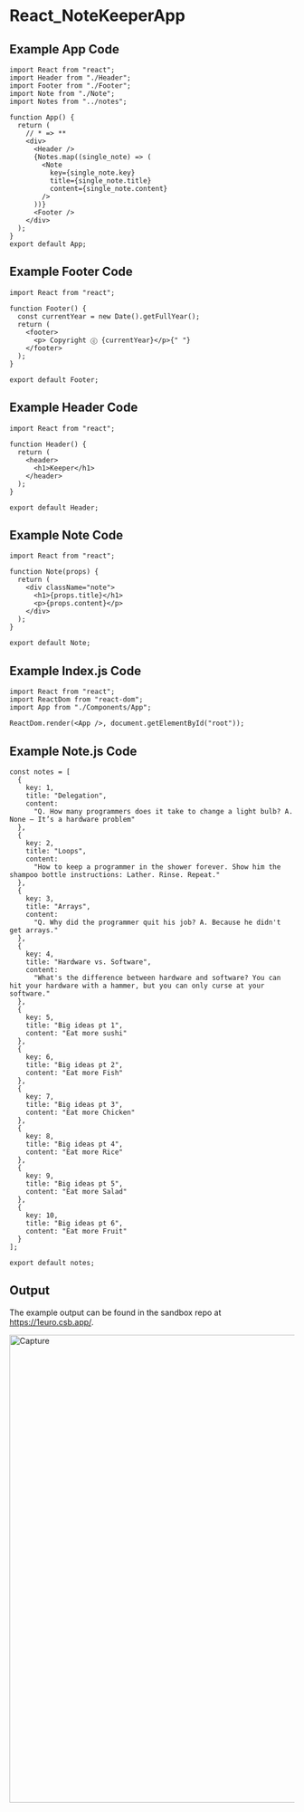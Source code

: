 # React_NoteKeeperApp


## Example  App Code
```
import React from "react";
import Header from "./Header";
import Footer from "./Footer";
import Note from "./Note";
import Notes from "../notes";

function App() {
  return (
    // * => **
    <div>
      <Header />
      {Notes.map((single_note) => (
        <Note
          key={single_note.key}
          title={single_note.title}
          content={single_note.content}
        />
      ))}
      <Footer />
    </div>
  );
}
export default App;
```
## Example Footer Code
```
import React from "react";

function Footer() {
  const currentYear = new Date().getFullYear();
  return (
    <footer>
      <p> Copyright ⓒ {currentYear}</p>{" "}
    </footer>
  );
}

export default Footer;
```

## Example Header Code
```
import React from "react";

function Header() {
  return (
    <header>
      <h1>Keeper</h1>
    </header>
  );
}

export default Header;

```

## Example Note Code
```
import React from "react";

function Note(props) {
  return (
    <div className="note">
      <h1>{props.title}</h1>
      <p>{props.content}</p>
    </div>
  );
}

export default Note;

```

## Example Index.js Code
```
import React from "react";
import ReactDom from "react-dom";
import App from "./Components/App";

ReactDom.render(<App />, document.getElementById("root"));
```

## Example Note.js Code
```
const notes = [
  {
    key: 1,
    title: "Delegation",
    content:
      "Q. How many programmers does it take to change a light bulb? A. None – It’s a hardware problem"
  },
  {
    key: 2,
    title: "Loops",
    content:
      "How to keep a programmer in the shower forever. Show him the shampoo bottle instructions: Lather. Rinse. Repeat."
  },
  {
    key: 3,
    title: "Arrays",
    content:
      "Q. Why did the programmer quit his job? A. Because he didn't get arrays."
  },
  {
    key: 4,
    title: "Hardware vs. Software",
    content:
      "What's the difference between hardware and software? You can hit your hardware with a hammer, but you can only curse at your software."
  },
  {
    key: 5,
    title: "Big ideas pt 1",
    content: "Eat more sushi"
  },
  {
    key: 6,
    title: "Big ideas pt 2",
    content: "Eat more Fish"
  },
  {
    key: 7,
    title: "Big ideas pt 3",
    content: "Eat more Chicken"
  },
  {
    key: 8,
    title: "Big ideas pt 4",
    content: "Eat more Rice"
  },
  {
    key: 9,
    title: "Big ideas pt 5",
    content: "Eat more Salad"
  },
  {
    key: 10,
    title: "Big ideas pt 6",
    content: "Eat more Fruit"
  }
];

export default notes;

```

## Output

The example output can be found in the sandbox repo at https://1euro.csb.app/. 

<img width="827" alt="Capture" src="https://user-images.githubusercontent.com/91548582/143610109-11939d9d-3d3c-42f7-a82e-7a5397a18948.PNG">


